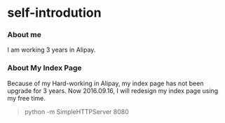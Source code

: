 self-introdution
===========

### About me 

I am working 3 years in Alipay.

### About My Index Page

Because of my Hard-working in Alipay, my index page has not been upgrade for 3 years. Now 2016.09.16, I will redesign my index page using my free time.

> python -m SimpleHTTPServer 8080

